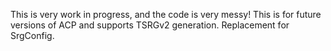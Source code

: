 This is very work in progress, and the code is very messy! This is for future versions of ACP and supports TSRGv2 generation. Replacement for SrgConfig.